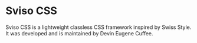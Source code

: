 # Sviso CSS
Sviso CSS is a lightweight classless CSS framework inspired by Swiss Style.  It was developed and is maintained by Devin Eugene Cuffee. 


